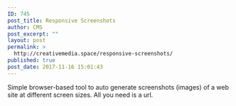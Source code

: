 ```yaml
---
ID: 745
post_title: Responsive Screenshots
author: CMS
post_excerpt: ""
layout: post
permalink: >
  http://creativemedia.space/responsive-screenshots/
published: true
post_date: 2017-11-16 15:01:43
---
```

Simple browser-based tool to auto generate screenshots (images) of a web site at different screen sizes. All you need is a url.